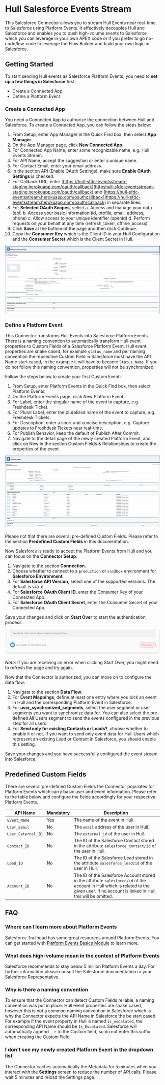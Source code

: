 # Hull Salesforce Events Stream

This Salesforce Connector allows you to stream Hull Events near real-time to Salesforce using Platform Events.
It effectively decouples Hull and Salesforce and enables you to push high-volume events to Salesforce which you can leverage in your own APEX code or if you prefer to go no-code/low-code to leverage the Flow Builder and build your own logic in Salesforce.

## Getting Started

To start sending Hull events as Salesforce Platform Events, you need to **set up a few things in Salesforce** first:

- Create a Connected App
- Define a Platform Event

### Create a Connected App

You need a Connected App to authorize the connection between Hull and Salesforce. To create a Connected App, you can follow the steps below:

1. From Setup, enter App Manager in the Quick Find box, then select **App Manager**.
2. On the App Manager page, click **New Connected App**.
3. For Connected App Name, enter some recognizable name, e.g. Hull Events Stream.
4. For API Name, accept the suggestion or enter a unique name.
5. For Contact Email, enter your email address.
6. In the section API (Enable OAuth Settings), make sure **Enable OAuth Settings** is checked.
7. For Callback URL, enter [https://hull-sfdc-eventsstream-staging.herokuapp.com/oauth/callback](httpshull-sfdc-eventsstream-staging.herokuapp.com/oauth/callback) and [https://hull-sfdc-eventsstream.herokuapp.com/oauthcallback](https://hull-sfdc-eventsstream.herokuapp.com/oauth/callback) in separate lines.
8. For **Selected OAuth Scopes**, select
   a. Access and manage your data (api)
   b. Access your basic information (id, profile, email, address, phone)
   c. Allow access to your unique identifier (openid)
   d. Perform requests on your behalf at any time (refresh_token, offline_access)
9. Click **Save** at the bottom of the page and then click Continue.
10. Copy the **Consumer Key** which is the Client ID in your Hull Configuration and the **Consumer Secret** which is the Client Secret in Hull.

![Create a Connected App](./docs/getting-started-01.png)

### Define a Platform Event

This Connector transforms Hull Events into Salesforce Platform Events. There is a naming convention to automatically transform Hull event properties to Custom Fields of a Salesforce Platform Event. Hull event properties are snake cased, for example `status_name` and per naming convention the repsective Custom Field in Salesforce must have the API Name start cased, in the example it will have to become `Status_Name`. If you do not follow this naming convention, properties will not be synchronized.

Follow the steps below to create your first Custom Event:

1. From Setup, enter Platform Events in the Quick Find box, then select Platform Events.
2. On the Platform Events page, click New Platform Event
3. For Label, enter the singular name of the event to capture, e.g. Freshdesk Ticket.
4. For Plural Label, enter the pluralized name of the event to capture, e.g. Freshdesk Tickets.
5. For Description, enter a short and concise description, e.g. Capture updates to Freshdesk Tickets near real-time.
6. For Publish Behavior, keep the default of Publish After Commit.
7. Navigate to the detail page of the newly created Platform Event, and click on New in the section Custom Fields & Relationships to create the properties of the event.

![Define a Platform Event](./docs/getting-started-02.png)

Please not that there are several pre-defined Custom Fields. Please refer to the section **Predefined Custom Fields** in this documentation.

Now Salesforce is ready to accept the Platform Events from Hull and you can focus on the **Connector Setup**.

1. Navigate to the section **Connection**.
2. Choose whether to connect to a `production` or `sandbox` environment for **Salesforce Environment**.
3. For **Salesforce API Version**, select one of the supported versions. The default is `v49.0`.
4. For **Salesforce OAuth Client ID**, enter the Consumer Key of your Connected App.
5. For **Salesforce OAuth Client Secret**, enter the Consumer Secret of your Connected App.

Save your changes and click on **Start Over** to start the authentication process:

![Authenticate the Connector](./docs/getting-started-03.png)

_Note_: If you are receiving an error when clicking Start Over, you might need to refresh the page and try again.

Now that the Connector is authorized, you can move on to configure the data flow:

1. Navigate to the section **Data Flow**.
2. For **Event Mappings**, define at least one entry where you pick an event in Hull and the corresponding Platform Event in Salesforce.
3. For **user_synchronized_segments**, select the user segment or user segments you want to synchronize data for. You can also select the pre-defined All Users segment to send the events configured in the previous step for all users.
4. For **Send only for existing Contacts or Leads?**, choose whether to enable it or not. If you want to send only event data for Hull Users which represent an existing Lead or Contact in Salesforce, you should enable this setting.

Save your changes and you have successfully configured the event stream into Salesforce.

## Predefined Custom Fields

There are several pre-defined Custom Fields the Connector populates for Platform Events which carry basic user and event information. Please refer to the table below and configure the fields accordingly for your respective Platform Events.

| API Name           | Mandatory | Description                                                                                                                                                                                |
| ------------------ | --------- | ------------------------------------------------------------------------------------------------------------------------------------------------------------------------------------------ |
| `Event_Name`       | Yes       | The name of the event in Hull.                                                                                                                                                             |
| `User_Email`       | No        | The `email` address of the user in Hull.                                                                                                                                                   |
| `User_External_ID` | No        | The `external_id` of the user in Hull.                                                                                                                                                     |
| `Contact_ID`       | No        | The ID of the Salesforce Contact stored in the attribute `salesforce_contact/id` of the user in Hull.                                                                                      |
| `Lead_ID`          | No        | The ID of the Salesforce Lead stored in the attribute `salesforce_lead/id` of the user in Hull.                                                                                            |
| `Account_ID`       | No        | The ID of the Salesforce Account stored in the attribute `salesforce/id` of the account in Hull which is related to the given user. If no account is linked in Hull, this will be omitted. |

## FAQ

### Where can I learn more about Platform Events

Salesforce Trailhead has some great resources around Platform Events. You can get started with [Platform Events Basics Module](https://trailhead.salesforce.com/content/learn/modules/platform_events_basics) to learn more.

### What does high-volume mean in the context of Platform Events

Salesforce recommends to stay below 5 million Platform Events a day. For further information please consult the Salesforce documentation or your Salesforce Representative.

### Why is there a naming convention

To ensure that the Connector can detect Custom Fields reliable, a naming convention was put in place.
Hull event properties are snake cased, however this is not a common naming convention in Salesforce which is why the Connector expects the API Name in Salesforce the be start cased. For example if the event property in Hull is named `is_escalated`, the corresponding API Name should be `Is_Escalated`. Salesforce will automatically append `__c` to the Custom field, so do not enter this suffix when creating the Custom Field.

### I don't see my newly created Platform Event in the dropdown list

The Connector caches automatically the Metadata for 5 minutes when you interact with the **Settings** screen to reduce the number of API calls. Please wait 5 minutes and reload the Settings page.
